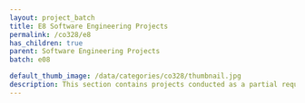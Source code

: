 ```yaml
---
layout: project_batch
title: E8 Software Engineering Projects
permalink: /co328/e8
has_children: true
parent: Software Engineering Projects
batch: e08

default_thumb_image: /data/categories/co328/thumbnail.jpg
description: This section contains projects conducted as a partial requirement to complete the course CO328 - Software Engineering. Usually, these projects are conducted by groups of 3 students. The course focus on using software architectures and software project management experience.
---
```

